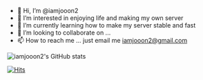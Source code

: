 - 👋 Hi, I’m @iamjooon2
- 👀 I’m interested in enjoying life and making my own server
- 🌱 I’m currently learning how to make my server stable and fast
- 💞️ I’m looking to collaborate on ...
- 📫 How to reach me ... just email me iamjooon2@gmail.com



![iamjooon2's GitHub stats](https://github-readme-stats.vercel.app/api?username=iamjooon2&show_icons=true&theme=radical)



[![Hits](https://hits.seeyoufarm.com/api/count/incr/badge.svg?url=https%3A%2F%2Fgithub.com%2Fiamjooon2&count_bg=%2379C83D&title_bg=%23555555&icon=&icon_color=%23E7E7E7&title=hits&edge_flat=false)](https://hits.seeyoufarm.com)


<!---
iamjooon2/iamjooon2 is a ✨ special ✨ repository because its `README.md` (this file) appears on your GitHub profile.
You can click the Preview link to take a look at your changes.
--->

